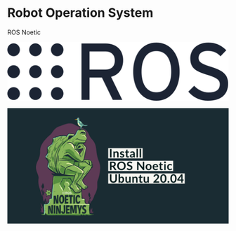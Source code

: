 # Robot Operation System
ROS Noetic

![Image_1](https://github.com/Hedgehog0224/catkin_ws/blob/docs/Documentation/Images/Folder-3-9/003-9-1.png)

![Image_2](https://github.com/Hedgehog0224/catkin_ws/blob/docs/Documentation/Images/Folder-3-9/003-9-2.png)
